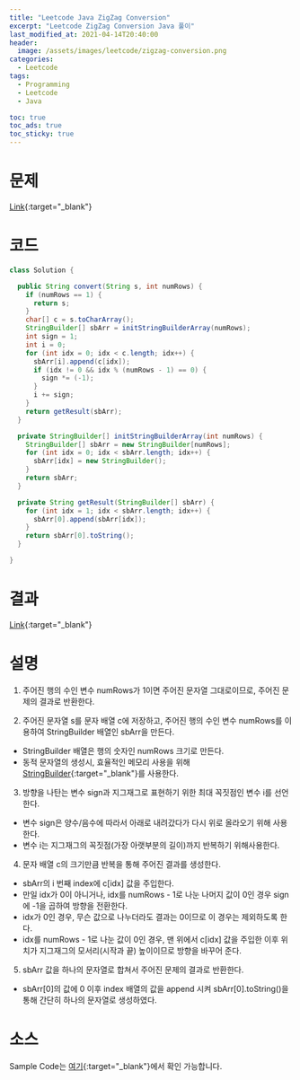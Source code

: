```yaml
---
title: "Leetcode Java ZigZag Conversion"
excerpt: "Leetcode ZigZag Conversion Java 풀이"
last_modified_at: 2021-04-14T20:40:00
header:
  image: /assets/images/leetcode/zigzag-conversion.png
categories:
  - Leetcode
tags:
  - Programming
  - Leetcode
  - Java

toc: true
toc_ads: true
toc_sticky: true
---
```

# 문제
[Link](https://leetcode.com/problems/zigzag-conversion/){:target="_blank"}

# 코드
```java
class Solution {

  public String convert(String s, int numRows) {
    if (numRows == 1) {
      return s;
    }
    char[] c = s.toCharArray();
    StringBuilder[] sbArr = initStringBuilderArray(numRows);
    int sign = 1;
    int i = 0;
    for (int idx = 0; idx < c.length; idx++) {
      sbArr[i].append(c[idx]);
      if (idx != 0 && idx % (numRows - 1) == 0) {
        sign *= (-1);
      }
      i += sign;
    }
    return getResult(sbArr);
  }

  private StringBuilder[] initStringBuilderArray(int numRows) {
    StringBuilder[] sbArr = new StringBuilder[numRows];
    for (int idx = 0; idx < sbArr.length; idx++) {
      sbArr[idx] = new StringBuilder();
    }
    return sbArr;
  }

  private String getResult(StringBuilder[] sbArr) {
    for (int idx = 1; idx < sbArr.length; idx++) {
      sbArr[0].append(sbArr[idx]);
    }
    return sbArr[0].toString();
  }

}
```

# 결과
[Link](https://leetcode.com/submissions/detail/480333369/){:target="_blank"}

# 설명
1. 주어진 행의 수인 변수 numRows가 1이면 주어진 문자열 그대로이므로, 주어진 문제의 결과로 반환한다.

2. 주어진 문자열 s를 문자 배열 c에 저장하고, 주어진 행의 수인 변수 numRows를 이용하여 StringBuilder 배열인 sbArr을 만든다.
- StringBuilder 배열은 행의 숫자인 numRows 크기로 만든다.
- 동적 문자열의 생성시, 효율적인 메모리 사용을 위해 [StringBuilder](https://docs.oracle.com/javase/tutorial/java/data/buffers.html){:target="_blank"}를 사용한다.

3. 방향을 나탄는 변수 sign과 지그재그로 표현하기 위한 최대 꼭짓점인 변수 i를 선언한다.
- 변수 sign은 양수/음수에 따라서 아래로 내려갔다가 다시 위로 올라오기 위해 사용한다.
- 변수 i는 지그재그의 꼭짓점(가장 아랫부분의 길이)까지 반복하기 위해사용한다.

4. 문자 배열 c의 크기만큼 반복을 통해 주어진 결과를 생성한다.
- sbArr의 i 번째 index에 c\[idx\] 값을 주입한다.
- 만일 idx가 0이 아니거나, idx를 numRows - 1로 나눈 나머지 값이 0인 경우 sign에 -1을 곱하여 방향을 전환한다.
- idx가 0인 경우, 무슨 값으로 나누더라도 결과는 0이므로 이 경우는 제외하도록 한다.
- idx를 numRows - 1로 나눈 값이 0인 경우, 맨 위에서 c\[idx\] 값을 주입한 이후 위치가 지그재그의 모서리(시작과 끝) 높이이므로 방향을 바꾸어 준다.

5. sbArr 값을 하나의 문자열로 합쳐서 주어진 문제의 결과로 반환한다.
- sbArr[0]의 값에 0 이후 index 배열의 값을 append 시켜 sbArr[0].toString()을 통해 간단히 하나의 문자열로 생성하였다.

# 소스
Sample Code는 [여기](https://github.com/GracefulSoul/leetcode/blob/master/src/main/java/gracefulsoul/problems/ZigZagConversion.java){:target="_blank"}에서 확인 가능합니다.